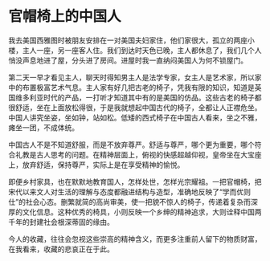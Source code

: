 # 官帽椅上的中国人

我去美国西雅图时被朋友安排在一对美国夫妇家住，他们家很大，孤立的两座小楼，主人一座，另一座客人住。我们到达时天色已晚，主人都休息了，我们几个人悄没声息地进了屋，分头进了房间。进屋时我一直纳闷美国人为何不锁屋门。 

第二天一早才看见主人，聊天时得知男主人是法学专家，女主人是艺术家，所以家中的布置极富艺术气息。主人家有好几把古老的椅子，凭我有限的知识，知道是英国维多利亚时代的产品，一打听才知道其中有的是美国的仿品。这些古老的椅子都很舒适，坐在上面放松得很，于是我就想起中国古代的椅子，全都让人正襟危坐。中国人讲究坐姿，坐如钟，站如松。低矮的西式椅子在中国古人看来，坐之不雅，瘫坐一团，不成体统。 

中国古人不是不知道舒服，而是不放弃尊严。舒适与尊严，哪个更为重要，哪个符合礼教是古人思考的问题。在精神层面上，俯视的快感超越仰视，皇帝坐在大宝座上，放弃舒适，保持尊严，实际上是在享受精神的愉悦。 

即便乡村家具，也在默默地教育国人，怎样处世，怎样光宗耀祖。一把官帽椅，把宋代以来文人对生活的理解与态度都融进结构与造型，准确地反映了“学而优则仕”的社会心态。删繁就简的高尚审美，使一把貌不惊人的椅子，传递着复杂而深厚的文化信息。这种优秀的椅具，小则反映一个乡绅的精神追求，大则诠释中国两千年的封建社会根深蒂固的缘由。 

今人的收藏，往往会忽视这些崇高的精神含义，而更多注重前人留下的物质财富，在我看来，收藏的悲哀正在于此。